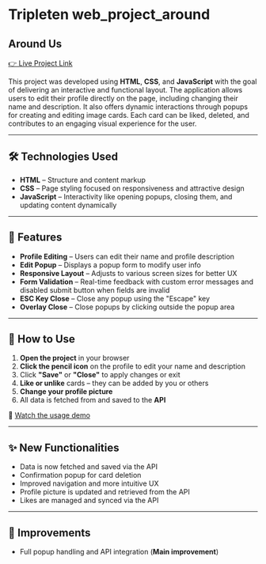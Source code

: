# Tripleten web_project_around

## Around Us

[👉 Live Project Link](https://arthurbarbo.github.io/web_project_around/)

This project was developed using **HTML**, **CSS**, and **JavaScript** with the goal of delivering an interactive and functional layout. The application allows users to edit their profile directly on the page, including changing their name and description. It also offers dynamic interactions through popups for creating and editing image cards. Each card can be liked, deleted, and contributes to an engaging visual experience for the user.

---

## 🛠️ Technologies Used

- **HTML** – Structure and content markup
- **CSS** – Page styling focused on responsiveness and attractive design
- **JavaScript** – Interactivity like opening popups, closing them, and updating content dynamically

---

## 🚀 Features

- **Profile Editing** – Users can edit their name and profile description
- **Edit Popup** – Displays a popup form to modify user info
- **Responsive Layout** – Adjusts to various screen sizes for better UX
- **Form Validation** – Real-time feedback with custom error messages and disabled submit button when fields are invalid
- **ESC Key Close** – Close any popup using the "Escape" key
- **Overlay Close** – Close popups by clicking outside the popup area

---

## 📌 How to Use

1. **Open the project** in your browser
2. **Click the pencil icon** on the profile to edit your name and description
3. Click **"Save"** or **"Close"** to apply changes or exit
4. **Like or unlike** cards – they can be added by you or others
5. **Change your profile picture**
6. All data is fetched from and saved to the **API**

🎥 [Watch the usage demo](https://www.loom.com/share/e4d42a4539b64bbdb6242c910393f0ae)

---

## ✨ New Functionalities

- Data is now fetched and saved via the API
- Confirmation popup for card deletion
- Improved navigation and more intuitive UX
- Profile picture is updated and retrieved from the API
- Likes are managed and synced via the API

---

## 🔧 Improvements

- Full popup handling and API integration (**Main improvement**)
